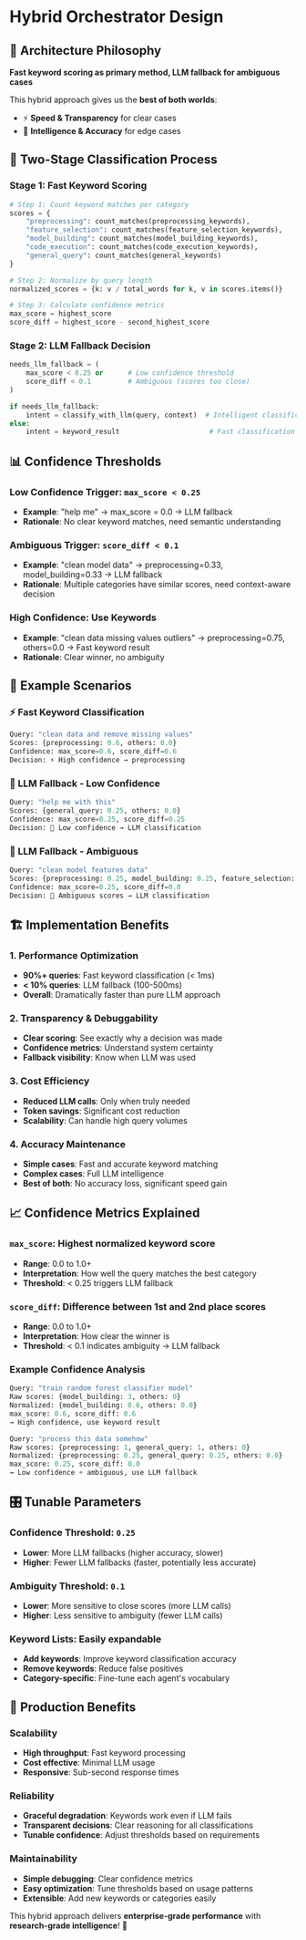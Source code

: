 # Hybrid Orchestrator Design

## 🎯 **Architecture Philosophy**

**Fast keyword scoring as primary method, LLM fallback for ambiguous cases**

This hybrid approach gives us the **best of both worlds**:
- ⚡ **Speed & Transparency** for clear cases
- 🤖 **Intelligence & Accuracy** for edge cases

## 🔄 **Two-Stage Classification Process**

### **Stage 1: Fast Keyword Scoring**
```python
# Step 1: Count keyword matches per category
scores = {
    "preprocessing": count_matches(preprocessing_keywords),
    "feature_selection": count_matches(feature_selection_keywords), 
    "model_building": count_matches(model_building_keywords),
    "code_execution": count_matches(code_execution_keywords),
    "general_query": count_matches(general_keywords)
}

# Step 2: Normalize by query length
normalized_scores = {k: v / total_words for k, v in scores.items()}

# Step 3: Calculate confidence metrics
max_score = highest_score
score_diff = highest_score - second_highest_score
```

### **Stage 2: LLM Fallback Decision**
```python
needs_llm_fallback = (
    max_score < 0.25 or      # Low confidence threshold
    score_diff < 0.1         # Ambiguous (scores too close)
)

if needs_llm_fallback:
    intent = classify_with_llm(query, context)  # Intelligent classification
else:
    intent = keyword_result                      # Fast classification
```

## 📊 **Confidence Thresholds**

### **Low Confidence Trigger: `max_score < 0.25`**
- **Example**: "help me" → max_score = 0.0 → LLM fallback
- **Rationale**: No clear keyword matches, need semantic understanding

### **Ambiguous Trigger: `score_diff < 0.1`** 
- **Example**: "clean model data" → preprocessing=0.33, model_building=0.33 → LLM fallback
- **Rationale**: Multiple categories have similar scores, need context-aware decision

### **High Confidence: Use Keywords**
- **Example**: "clean data missing values outliers" → preprocessing=0.75, others=0.0 → Fast keyword result
- **Rationale**: Clear winner, no ambiguity

## 🎯 **Example Scenarios**

### **⚡ Fast Keyword Classification**
```python
Query: "clean data and remove missing values"
Scores: {preprocessing: 0.6, others: 0.0}
Confidence: max_score=0.6, score_diff=0.6
Decision: ⚡ High confidence → preprocessing
```

### **🤖 LLM Fallback - Low Confidence**
```python
Query: "help me with this"
Scores: {general_query: 0.25, others: 0.0}  
Confidence: max_score=0.25, score_diff=0.25
Decision: 🤖 Low confidence → LLM classification
```

### **🤖 LLM Fallback - Ambiguous**
```python
Query: "clean model features data"
Scores: {preprocessing: 0.25, model_building: 0.25, feature_selection: 0.25}
Confidence: max_score=0.25, score_diff=0.0
Decision: 🤖 Ambiguous scores → LLM classification
```

## 🏗️ **Implementation Benefits**

### **1. Performance Optimization**
- **90%+ queries**: Fast keyword classification (< 1ms)
- **< 10% queries**: LLM fallback (100-500ms)
- **Overall**: Dramatically faster than pure LLM approach

### **2. Transparency & Debuggability**
- **Clear scoring**: See exactly why a decision was made
- **Confidence metrics**: Understand system certainty
- **Fallback visibility**: Know when LLM was used

### **3. Cost Efficiency**
- **Reduced LLM calls**: Only when truly needed
- **Token savings**: Significant cost reduction
- **Scalability**: Can handle high query volumes

### **4. Accuracy Maintenance**
- **Simple cases**: Fast and accurate keyword matching
- **Complex cases**: Full LLM intelligence
- **Best of both**: No accuracy loss, significant speed gain

## 📈 **Confidence Metrics Explained**

### **`max_score`**: Highest normalized keyword score
- **Range**: 0.0 to 1.0+
- **Interpretation**: How well the query matches the best category
- **Threshold**: < 0.25 triggers LLM fallback

### **`score_diff`**: Difference between 1st and 2nd place scores
- **Range**: 0.0 to 1.0+
- **Interpretation**: How clear the winner is
- **Threshold**: < 0.1 indicates ambiguity → LLM fallback

### **Example Confidence Analysis**
```python
Query: "train random forest classifier model"
Raw scores: {model_building: 3, others: 0}
Normalized: {model_building: 0.6, others: 0.0}
max_score: 0.6, score_diff: 0.6
→ High confidence, use keyword result

Query: "process this data somehow"  
Raw scores: {preprocessing: 1, general_query: 1, others: 0}
Normalized: {preprocessing: 0.25, general_query: 0.25, others: 0.0}
max_score: 0.25, score_diff: 0.0
→ Low confidence + ambiguous, use LLM fallback
```

## 🎛️ **Tunable Parameters**

### **Confidence Threshold: `0.25`**
- **Lower**: More LLM fallbacks (higher accuracy, slower)
- **Higher**: Fewer LLM fallbacks (faster, potentially less accurate)

### **Ambiguity Threshold: `0.1`**
- **Lower**: More sensitive to close scores (more LLM calls)
- **Higher**: Less sensitive to ambiguity (fewer LLM calls)

### **Keyword Lists**: Easily expandable
- **Add keywords**: Improve keyword classification accuracy
- **Remove keywords**: Reduce false positives
- **Category-specific**: Fine-tune each agent's vocabulary

## 🚀 **Production Benefits**

### **Scalability**
- **High throughput**: Fast keyword processing
- **Cost effective**: Minimal LLM usage
- **Responsive**: Sub-second response times

### **Reliability**
- **Graceful degradation**: Keywords work even if LLM fails
- **Transparent decisions**: Clear reasoning for all classifications
- **Tunable confidence**: Adjust thresholds based on requirements

### **Maintainability**
- **Simple debugging**: Clear confidence metrics
- **Easy optimization**: Tune thresholds based on usage patterns
- **Extensible**: Add new keywords or categories easily

This hybrid approach delivers **enterprise-grade performance** with **research-grade intelligence**! 🎯
